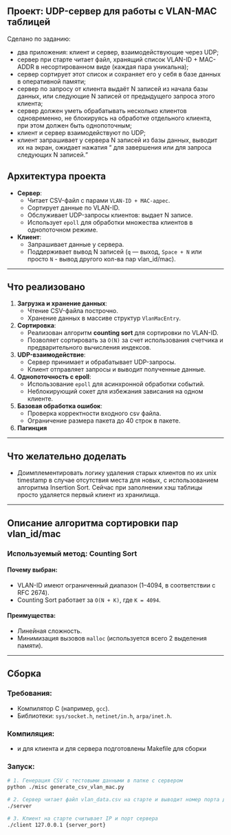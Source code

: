 **Проект: UDP-сервер для работы с VLAN-MAC таблицей**
---

Сделано по заданию:
- два приложения: клиент и сервер, взаимодействующие через UDP;
- сервер при старте читает файл, хранящий список VLAN-ID + MAC-ADDR в несортированном виде (каждая пара уникальна);
- сервер сортирует этот список и сохраняет его у себя в базе данных в оперативной памяти;
- сервер по запросу от клиента выдаёт N записей из начала базы данных, или следующие N записей от предыдущего запроса этого клиента;
- сервер должен уметь обрабатывать несколько клиентов одновременно, не блокируясь на обработке отдельного клиента, при этом должен быть однопоточным;
- клиент и сервер взаимодействуют по UDP;
- клиент запрашивает у сервера N записей из базы данных, выводит их на экран, ожидает нажатия <q> для завершения или <space> для запроса следующих N записей.

## Архитектура проекта  
- **Сервер**:  
  - Читает CSV-файл с парами `VLAN-ID + MAC-адрес`.  
  - Сортирует данные по VLAN-ID.
  - Обслуживает UDP-запросы клиентов: выдает N записе.
  - Использует `epoll` для обработки множества клиентов в однопоточном режиме.  
- **Клиент**:  
  - Запрашивает данные у сервера.  
  - Поддерживает вывод N записей (`q` — выход, `Space + N` или просто `N` - вывод другого кол-ва пар vlan_id/mac).  

---

## Что реализовано  
1. **Загрузка и хранение данных**:  
   - Чтение CSV-файла построчно. 
   - Хранение данных в массиве структур `VlanMacEntry`.  
2. **Сортировка**:  
   - Реализован алгоритм **counting sort** для сортировки по VLAN-ID.  
   - Позволяет сортировать за `O(N)` за счет использования счетчика и предварительного вычисления индексов.  
3. **UDP-взаимодействие**:  
   - Сервер принимает и обрабатывает UDP-запросы.  
   - Клиент отправляет запросы и выводит полученные данные.  
4. **Однопоточность с epoll**:  
   - Использование `epoll` для асинхронной обработки событий.  
   - Неблокирующий сокет для избежания зависания на одном клиенте.  
5. **Базовая обработка ошибок**:  
   - Проверка корректности входного csv файла.  
   - Ограничение размера пакета до 40 строк в пакете.
6. **Пагинция**   
---

## Что желательно доделать   
- Доимплементировать логику удаления старых клиентов по их unix timestamp в случае отсутствия места для новых, с использованием алгоритма Insertion Sort. Сейчас при заполнении хэш таблицы просто удаляется первый клиент из хранилища.
---

## Описание алгоритма сортировки пар vlan_id/mac
### Используемый метод: **Counting Sort**  
#### Почему выбран:
- VLAN-ID имеют ограниченный диапазон (1–4094, в соответствии с RFC 2674).  
- Counting Sort работает за `O(N + K)`, где `K = 4094`.  

#### Преимущества:  
- Линейная сложность.  
- Минимизация вызовов `malloc` (используется всего 2 выделения памяти).  
---

## Сборка  
### Требования:  
- Компилятор C (например, `gcc`).  
- Библиотеки: `sys/socket.h`, `netinet/in.h`, `arpa/inet.h`.  

### Компиляция:  
- и для клиента и для сервера подготовлены Makefile для сборки

### Запуск:  
```bash
# 1. Генерация CSV с тестовыми данными в папке с сервером
python ./misc generate_csv_vlan_mac.py

# 2. Сервер читает файл vlan_data.csv на старте и выводит номер порта для запуска клиента
./server

# 3. Клиент на старте считывает IP и порт сервера 
./client 127.0.0.1 {server_port}
```